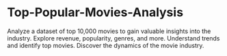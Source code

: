 # Top-Popular-Movies-Analysis
Analyze a dataset of top 10,000 movies to gain valuable insights into the industry. Explore revenue, popularity, genres, and more. Understand trends and identify top movies. Discover the dynamics of the movie industry.
